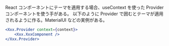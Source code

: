 React コンポーネントにテーマを適用する場合、useContext を使った Provider コンポーネントを使う手がある。
以下のように Provider で囲むとテーマが適用されるように作る。MaterialUI などの実例がある。

```jsx
<Xxx.Provider context={context}>
    <Xxx.XxxComponent />
</Xxx.Provider>
```
